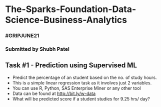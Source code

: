 # The-Sparks-Foundation-Data-Science-Business-Analytics
<h3>#GRIPJUNE21</h3>
<h3>Submitted by Shubh Patel</h3>

<h2>Task #1 - Prediction using Supervised ML</h2>

* Predict the percentage of an student based on the no. of study hours.
* This is a simple linear regression task as it involves just 2 variables.
* You can use R, Python, SAS Enterprise Miner or any other tool
* Data can be found at http://bit.ly/w-data
* What will be predicted score if a student studies for 9.25 hrs/ day?
